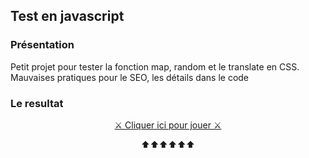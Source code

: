 ## Test en javascript

### Présentation

Petit projet pour tester la fonction map, random et le translate en CSS. Mauvaises pratiques pour le SEO, les détails dans le code

### Le resultat

<p align="center">
    <a href= "https://kevinozkaraca.github.io/Test_Javascript/"> ⚔️ Cliquer ici pour jouer ⚔️</a>
</p>

<p align="center">
    ⬆️⬆️⬆️⬆️⬆️⬆️
</p>
